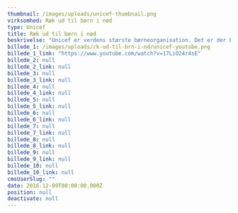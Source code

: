 ```yaml
---
thumbnail: /images/uploads/unicef-thumbnail.png
virksomhed: Ræk ud til børn i nød
type: Unicef
title: Ræk ud til børn i nød
beskrivelse: "Unicef er verdens største børneorganisation. Det er der bare alt for få danskere, der ved. Faktisk ved de fleste danskere ikke engang, at Unicef hjælper børn – og det skal der laves om på. Ydermere skulle Unicef fremstå som den verdensleder de er. En leder, der hjælper børn ud af fattigdom, og viser vejen – sammen med alle dem, der hjælper ved at donere.\n\nDet blev til en film der iscenesætter budskabet om, hvor nemt det efterhånden er at række ud til børn i nød i sammenspil med key visuals der fortæller historien i sin enkle form, og bruges på tværs af platforme. Flere eksekveringer på den nye platform rulles ud i løbet af 2016 og 2017.\n\n"
billede_1: /images/uploads/rk-ud-til-brn-i-nd/unicef-youtube.png
billede_1_link: "https://www.youtube.com/watch?v=17LiO24r4sE"
billede_2: null
billede_2_link: null
billede_3: null
billede_3_link: null
billede_4: null
billede_4_link: null
billede_5: null
billede_5_link: null
billede_6: null
billede_6_link: null
billede_7: null
billede_7_link: null
billede_8: null
billede_8_link: null
billede_9: null
billede_9_link: null
billede_10: null
billede_10_link: null
cmsUserSlug: ""
date: 2016-12-09T00:00:00.000Z
position: null
deactivate: null
---
```


